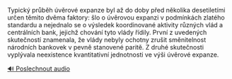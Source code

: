 
Typický průběh úvěrové expanze byl až do doby před několika desetiletími určen těmito dvěma faktory: šlo o úvěrovou expanzi v podmínkách zlatého standardu a nejednalo se o výsledek koordinované aktivity různých vlád a centrálních bank, jejichž chování tyto vlády řídily. První z uvedených skutečností znamenala, že vlády nebyly ochotny zrušit směnitelnost národních bankovek v pevně stanovené paritě. Z druhé skutečnosti vyplývala neexistence kvantitativní jednotnosti ve výši úvěrové expanze.

[🔊 Poslechnout audio](/data/7-paragraphs/audio/chapter_158/para_001-Typick-prbh-vrov-expanze-byl-a-do-doby-ped.mp3)
